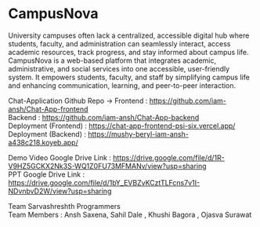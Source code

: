 # CampusNova

University campuses often lack a centralized, accessible digital hub where students, faculty, and administration can seamlessly interact, access academic resources, track progress, and stay informed about campus life. 
CampusNova is a web-based platform that integrates academic, administrative, and social services into one accessible, user-friendly system. It empowers students, faculty, and staff by simplifying campus life and enhancing communication, learning, and peer-to-peer interaction.


Chat-Application Github Repo -> 
      Frontend : https://github.com/iam-ansh/Chat-App-frontend <br/>
      Backend : https://github.com/iam-ansh/Chat-App-backend    <br/>
      Deployment (Frontend) : https://chat-app-frontend-psi-six.vercel.app/ <br/> 
      Deployment (Backend) : https://mushy-beryl-iam-ansh-a438c218.koyeb.app/ <br/> 


Demo Video Google Drive Link : https://drive.google.com/file/d/1R-V9HZ5GCKX2Nk3S-WQ1Z0FU73MFMANv/view?usp=sharing  <br/>
PPT Google Drive Link : https://drive.google.com/file/d/1bY_EVBZvKCztTLFcns7v1I-NDvnbvD2W/view?usp=sharing  <br/>

Team Sarvashreshth Programmers <br/>
Team Members : Ansh Saxena, Sahil Dale , Khushi Bagora , Ojasva Surawat <br/>

